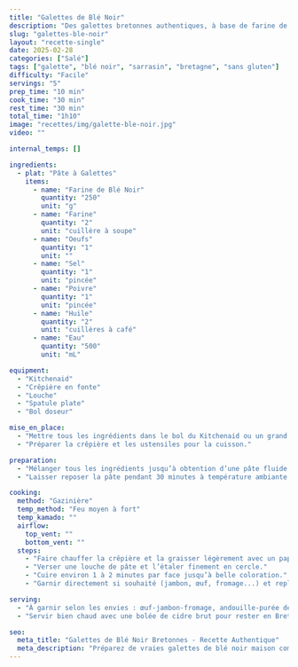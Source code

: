 ```yaml
---
title: "Galettes de Blé Noir"
description: "Des galettes bretonnes authentiques, à base de farine de sarrasin, idéales pour des repas salés garnis à l'infini."
slug: "galettes-ble-noir"
layout: "recette-single"
date: 2025-02-28
categories: ["Salé"]
tags: ["galette", "blé noir", "sarrasin", "bretagne", "sans gluten"]
difficulty: "Facile"
servings: "5"
prep_time: "10 min"
cook_time: "30 min"
rest_time: "30 min"
total_time: "1h10"
image: "recettes/img/galette-ble-noir.jpg"
video: ""

internal_temps: []

ingredients:
  - plat: "Pâte à Galettes"
    items:
      - name: "Farine de Blé Noir"
        quantity: "250"
        unit: "g"
      - name: "Farine"
        quantity: "2"
        unit: "cuillère à soupe"
      - name: "Oeufs"
        quantity: "1"
        unit: ""
      - name: "Sel"
        quantity: "1"
        unit: "pincée"
      - name: "Poivre"
        quantity: "1"
        unit: "pincée"
      - name: "Huile"
        quantity: "2"
        unit: "cuillères à café"
      - name: "Eau"
        quantity: "500"
        unit: "mL"

equipment:
  - "Kitchenaid"
  - "Crêpière en fonte"
  - "Louche"
  - "Spatule plate"
  - "Bol doseur"

mise_en_place:
  - "Mettre tous les ingrédients dans le bol du Kitchenaid ou un grand saladier."
  - "Préparer la crêpière et les ustensiles pour la cuisson."

preparation:
  - "Mélanger tous les ingrédients jusqu’à obtention d’une pâte fluide et homogène."
  - "Laisser reposer la pâte pendant 30 minutes à température ambiante."

cooking:
  method: "Gazinière"
  temp_method: "Feu moyen à fort"
  temp_kamado: ""
  airflow:
    top_vent: ""
    bottom_vent: ""
  steps:
    - "Faire chauffer la crêpière et la graisser légèrement avec un papier imbibé d’huile."
    - "Verser une louche de pâte et l’étaler finement en cercle."
    - "Cuire environ 1 à 2 minutes par face jusqu’à belle coloration."
    - "Garnir directement si souhaité (jambon, œuf, fromage...) et replier les bords."

serving:
  - "À garnir selon les envies : œuf-jambon-fromage, andouille-purée de pommes, champignons, épinards..."
  - "Servir bien chaud avec une bolée de cidre brut pour rester en Bretagne !"

seo:
  meta_title: "Galettes de Blé Noir Bretonnes - Recette Authentique"
  meta_description: "Préparez de vraies galettes de blé noir maison comme en Bretagne : une pâte simple et savoureuse, parfaite pour toutes vos garnitures salées."
---
```

